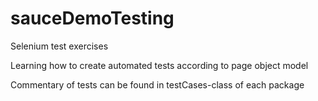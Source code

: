 # sauceDemoTesting
Selenium test exercises

Learning how to create automated tests according to page object model

Commentary of tests can be found in testCases-class of each package
